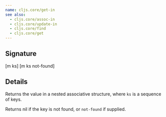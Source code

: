 ```yaml
---
name: cljs.core/get-in
see also:
  - cljs.core/assoc-in
  - cljs.core/update-in
  - cljs.core/find
  - cljs.core/get
---
```


## Signature
[m ks]
[m ks not-found]


## Details

Returns the value in a nested associative structure, where `ks` is a sequence of
keys.

Returns nil if the key is not found, or `not-found` if supplied.
